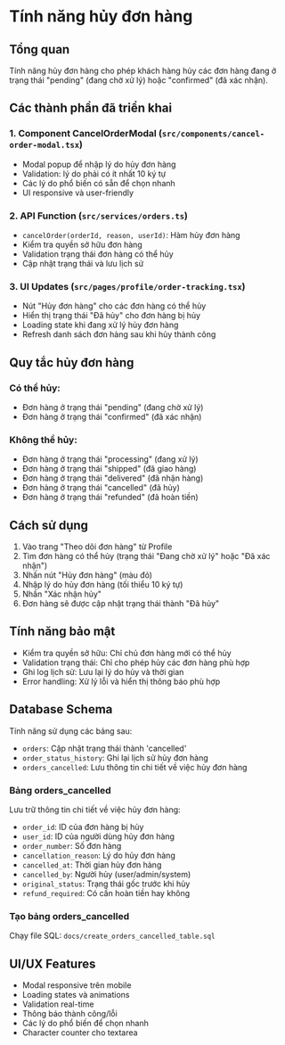 # Tính năng hủy đơn hàng

## Tổng quan
Tính năng hủy đơn hàng cho phép khách hàng hủy các đơn hàng đang ở trạng thái "pending" (đang chờ xử lý) hoặc "confirmed" (đã xác nhận).

## Các thành phần đã triển khai

### 1. Component CancelOrderModal (`src/components/cancel-order-modal.tsx`)
- Modal popup để nhập lý do hủy đơn hàng
- Validation: lý do phải có ít nhất 10 ký tự
- Các lý do phổ biến có sẵn để chọn nhanh
- UI responsive và user-friendly

### 2. API Function (`src/services/orders.ts`)
- `cancelOrder(orderId, reason, userId)`: Hàm hủy đơn hàng
- Kiểm tra quyền sở hữu đơn hàng
- Validation trạng thái đơn hàng có thể hủy
- Cập nhật trạng thái và lưu lịch sử

### 3. UI Updates (`src/pages/profile/order-tracking.tsx`)
- Nút "Hủy đơn hàng" cho các đơn hàng có thể hủy
- Hiển thị trạng thái "Đã hủy" cho đơn hàng bị hủy
- Loading state khi đang xử lý hủy đơn hàng
- Refresh danh sách đơn hàng sau khi hủy thành công

## Quy tắc hủy đơn hàng

### Có thể hủy:
- Đơn hàng ở trạng thái "pending" (đang chờ xử lý)
- Đơn hàng ở trạng thái "confirmed" (đã xác nhận)

### Không thể hủy:
- Đơn hàng ở trạng thái "processing" (đang xử lý)
- Đơn hàng ở trạng thái "shipped" (đã giao hàng)
- Đơn hàng ở trạng thái "delivered" (đã nhận hàng)
- Đơn hàng ở trạng thái "cancelled" (đã hủy)
- Đơn hàng ở trạng thái "refunded" (đã hoàn tiền)

## Cách sử dụng

1. Vào trang "Theo dõi đơn hàng" từ Profile
2. Tìm đơn hàng có thể hủy (trạng thái "Đang chờ xử lý" hoặc "Đã xác nhận")
3. Nhấn nút "Hủy đơn hàng" (màu đỏ)
4. Nhập lý do hủy đơn hàng (tối thiểu 10 ký tự)
5. Nhấn "Xác nhận hủy"
6. Đơn hàng sẽ được cập nhật trạng thái thành "Đã hủy"

## Tính năng bảo mật

- Kiểm tra quyền sở hữu: Chỉ chủ đơn hàng mới có thể hủy
- Validation trạng thái: Chỉ cho phép hủy các đơn hàng phù hợp
- Ghi log lịch sử: Lưu lại lý do hủy và thời gian
- Error handling: Xử lý lỗi và hiển thị thông báo phù hợp

## Database Schema

Tính năng sử dụng các bảng sau:
- `orders`: Cập nhật trạng thái thành 'cancelled'
- `order_status_history`: Ghi lại lịch sử hủy đơn hàng
- `orders_cancelled`: Lưu thông tin chi tiết về việc hủy đơn hàng

### Bảng orders_cancelled
Lưu trữ thông tin chi tiết về việc hủy đơn hàng:
- `order_id`: ID của đơn hàng bị hủy
- `user_id`: ID của người dùng hủy đơn hàng
- `order_number`: Số đơn hàng
- `cancellation_reason`: Lý do hủy đơn hàng
- `cancelled_at`: Thời gian hủy đơn hàng
- `cancelled_by`: Người hủy (user/admin/system)
- `original_status`: Trạng thái gốc trước khi hủy
- `refund_required`: Có cần hoàn tiền hay không

### Tạo bảng orders_cancelled
Chạy file SQL: `docs/create_orders_cancelled_table.sql`

## UI/UX Features

- Modal responsive trên mobile
- Loading states và animations
- Validation real-time
- Thông báo thành công/lỗi
- Các lý do phổ biến để chọn nhanh
- Character counter cho textarea
